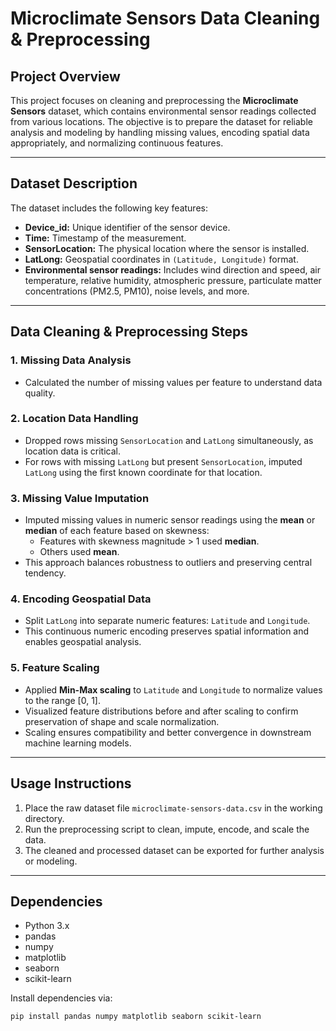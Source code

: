 # Microclimate Sensors Data Cleaning & Preprocessing

## Project Overview

This project focuses on cleaning and preprocessing the **Microclimate Sensors** dataset, which contains environmental sensor readings collected from various locations. The objective is to prepare the dataset for reliable analysis and modeling by handling missing values, encoding spatial data appropriately, and normalizing continuous features.

---

## Dataset Description

The dataset includes the following key features:

- **Device_id:** Unique identifier of the sensor device.
- **Time:** Timestamp of the measurement.
- **SensorLocation:** The physical location where the sensor is installed.
- **LatLong:** Geospatial coordinates in `(Latitude, Longitude)` format.
- **Environmental sensor readings:** Includes wind direction and speed, air temperature, relative humidity, atmospheric pressure, particulate matter concentrations (PM2.5, PM10), noise levels, and more.

---

## Data Cleaning & Preprocessing Steps

### 1. Missing Data Analysis

- Calculated the number of missing values per feature to understand data quality.

### 2. Location Data Handling

- Dropped rows missing `SensorLocation` and `LatLong` simultaneously, as location data is critical.
- For rows with missing `LatLong` but present `SensorLocation`, imputed `LatLong` using the first known coordinate for that location.

### 3. Missing Value Imputation

- Imputed missing values in numeric sensor readings using the **mean** or **median** of each feature based on skewness:
  - Features with skewness magnitude > 1 used **median**.
  - Others used **mean**.
- This approach balances robustness to outliers and preserving central tendency.

### 4. Encoding Geospatial Data

- Split `LatLong` into separate numeric features: `Latitude` and `Longitude`.
- This continuous numeric encoding preserves spatial information and enables geospatial analysis.

### 5. Feature Scaling

- Applied **Min-Max scaling** to `Latitude` and `Longitude` to normalize values to the range [0, 1].
- Visualized feature distributions before and after scaling to confirm preservation of shape and scale normalization.
- Scaling ensures compatibility and better convergence in downstream machine learning models.

---

## Usage Instructions

1. Place the raw dataset file `microclimate-sensors-data.csv` in the working directory.
2. Run the preprocessing script to clean, impute, encode, and scale the data.
3. The cleaned and processed dataset can be exported for further analysis or modeling.

---

## Dependencies

- Python 3.x
- pandas
- numpy
- matplotlib
- seaborn
- scikit-learn

Install dependencies via:

```bash
pip install pandas numpy matplotlib seaborn scikit-learn
